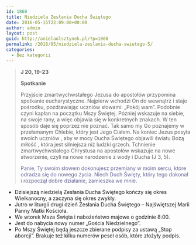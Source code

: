 ```yaml
---
id: 1860
title: Niedziela Zesłania Ducha Świętego
date: 2016-05-15T22:09:00+00:00
author: admin
layout: post
guid: http://anielaolsztynek.pl/?p=1860
permalink: /2016/05/niedziela-zeslania-ducha-swietego-5/
categories:
  - Bez kategorii
---
```

> **J 20, 19-23**
> 
> **Spotkanie**
> 
> Przyjście zmartwychwstałego Jezusa do apostołów przypomina spotkanie eucharystyczne. Najpierw wchodzi On do wewnątrz i staje pośrodku, pozdrawiając uczniów słowami: &#8222;Pokój wam&#8221;. Podobnie czyni kapłan na początku Mszy Świętej. Później wskazuje na siebie, na swoje rany, a więc objawia się w konkretnych znakach. W ten sposób daje się poprzez nie poznać. Tak samo my Go poznajemy w przełamanym Chlebie, który jest Jego Ciałem. Na koniec Jezus posyła swoich uczniów , aby w mocy Ducha Świętego objawili światu Bożą miłość , która jest silniejsza niż ludzki grzech. Tchnienie zmartwychwstałego Chrystusa na apostołów wskazuje na nowe stworzenie, czyli na nowe narodzenie z wody i Ducha (J 3, 5).
> 
> <span style="color: #666699;">Panie, Ty swoim słowem dokonujesz przemiany w moim sercu, które odradza się do nowego życia. Niech Duch Święty, który tego dokonał i rozpoczął dobre działanie, zamieszka we mnie.</span>

  * Dzisiejszą niedzielą Zesłania Ducha Świętego kończy się okres Wielkanocny, a zaczyna się okres zwykły.
  * Jutro w liturgii drugi dzień Zesłania Ducha Świętego &#8211; Najświętszej Marii Panny Matki Kościoła.
  * We wtorek Msza Święta i nabożeństwo majowe o godzinie 8:00.
  * Jest do nabycia nowy numer &#8222;Gościa Niedzielnego&#8221;.
  * Po Mszy Świętej będą jeszcze zbierane podpisy za ustawą &#8222;Stop aborcji&#8221;. Brakuje też kilku numerów pesel osób, które złożyły podpis.
